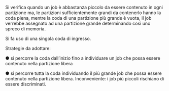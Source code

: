 Si verifica quando un job è abbastanza piccolo da essere contenuto in ogni partizione ma, le partizioni sufficientemente grandi da contenerlo hanno la coda piena, mentre la coda di una partizione più grande è vuota, il job verrebbe assegnato ad una partizione grande determinando così uno spreco di memoria.

Si fa uso di una singola coda di ingresso. 

Strategie da adottare:

● si percorre la coda dall’inizio fino a individuare un job che possa essere contenuto nella
partizione libera

● si percorre tutta la coda individuando il più grande job che possa essere contenuto nella
partizione libera. Inconveniente: i job più piccoli rischiano di essere discriminati.